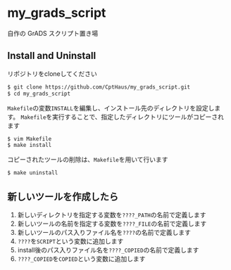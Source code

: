 # my_grads_script

自作の GrADS スクリプト置き場

## Install and Uninstall
リポジトリをcloneしてください
```sh
$ git clone https://github.com/CptHaus/my_grads_script.git
$ cd my_grads_script
```
`Makefile`の変数`INSTALL`を編集し、インストール先のディレクトリを設定します。
`Makefile`を実行することで、指定したディレクトリにツールがコピーされます
```sh
$ vim Makefile
$ make install
```
コピーされたツールの削除は、`Makefile`を用いて行います
```sh
$ make uninstall
```

## 新しいツールを作成したら
1. 新しいディレクトリを指定する変数を`????_PATH`の名前で定義します
1. 新しいツールの名前を指定する変数を`????_FILE`の名前で定義します
1. 新しいツールのパス入りファイル名を`????`の名前で定義します
1. `????`を`SCRIPT`という変数に追加します
1. install後のパス入りファイル名を`????_COPIED`の名前で定義します
1. `????_COPIED`を`COPIED`という変数に追加します

